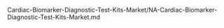 


Cardiac-Biomarker-Diagnostic-Test-Kits-Market/NA-Cardiac-Biomarker-Diagnostic-Test-Kits-Market.md
